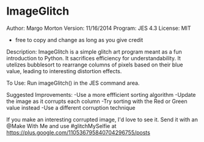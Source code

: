 ImageGlitch
===========
Author: Margo Morton
Version: 11/16/2014
Program: JES 4.3
License: MIT
  - free to copy and change as long as you give credit

Description:
ImageGlitch is a simple glitch art program meant as a fun introduction to Python. It sacrifices efficiency for understandability.
It utelizes bubblesort to rearrange columns of pixels based on their blue value, leading to interesting distortion effects.

To Use:
Run imageGlitch() in the JES command area.

Suggested Improvements:
-Use a more effficient sorting algorithm
-Update the image as it corrupts each column
-Try sorting with the Red or Green value instead
-Use a different corruption technique

If you make an interesting corrupted image, I'd love to see it. Send it with an @Make With Me and use #glitchMySelfie
at https://plus.google.com/110536795840704296755/posts
